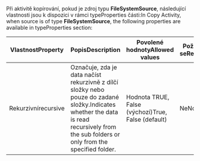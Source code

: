 <span data-ttu-id="08325-101">Při aktivitě kopírování, pokud je zdroj typu **FileSystemSource**, následující vlastnosti jsou k dispozici v rámci typeProperties části:</span><span class="sxs-lookup"><span data-stu-id="08325-101">In Copy Activity, when source is of type **FileSystemSource**, the following properties are available in typeProperties section:</span></span>

| <span data-ttu-id="08325-102">Vlastnost</span><span class="sxs-lookup"><span data-stu-id="08325-102">Property</span></span> | <span data-ttu-id="08325-103">Popis</span><span class="sxs-lookup"><span data-stu-id="08325-103">Description</span></span> | <span data-ttu-id="08325-104">Povolené hodnoty</span><span class="sxs-lookup"><span data-stu-id="08325-104">Allowed values</span></span> | <span data-ttu-id="08325-105">Požaduje se</span><span class="sxs-lookup"><span data-stu-id="08325-105">Required</span></span> |
| --- | --- | --- | --- |
| <span data-ttu-id="08325-106">Rekurzivní</span><span class="sxs-lookup"><span data-stu-id="08325-106">recursive</span></span> |<span data-ttu-id="08325-107">Označuje, zda je data načíst rekurzivně z dílčí složky nebo pouze do zadané složky.</span><span class="sxs-lookup"><span data-stu-id="08325-107">Indicates whether the data is read recursively from the sub folders or only from the specified folder.</span></span> |<span data-ttu-id="08325-108">Hodnota TRUE, False (výchozí)</span><span class="sxs-lookup"><span data-stu-id="08325-108">True, False (default)</span></span> |<span data-ttu-id="08325-109">Ne</span><span class="sxs-lookup"><span data-stu-id="08325-109">No</span></span> |

